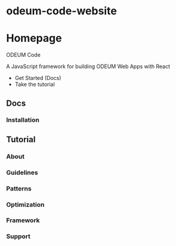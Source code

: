 # odeum-code-website

# Homepage

ODEUM Code

A JavaScript framework for building ODEUM Web Apps with React

- Get Started (Docs)
- Take the tutorial

## Docs
### Installation
 

## Tutorial

### About

### Guidelines

### Patterns

### Optimization

### Framework

### Support



